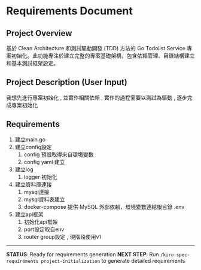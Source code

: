 # Requirements Document

## Project Overview
基於 Clean Architecture 和測試驅動開發 (TDD) 方法的 Go Todolist Service 專案初始化。此功能專注於建立完整的專案基礎架構，包含依賴管理、目錄結構建立和基本測試框架設定。

## Project Description (User Input)
我想先進行專案初始化 , 並實作相關依賴 , 實作的過程需要以測試為驅動 , 逐步完成專案初始化

## Requirements
<!-- Detailed user stories will be generated in /kiro:spec-requirements phase -->
1. 建立main.go
2. 建立config設定
   1. config 預設取得來自環境變數
   2. config yaml 建立
3. 建立log
   1. logger 初始化
4. 建立資料庫連接
   1. mysql連接
   2. mysql資料表建立
   3. docker-compose 提供 MySQL 外部依賴，環境變數連結根目錄 .env
5. 建立api框架
   1. 初始化api框架
   2. port設定取自env
   3. router group設定 , 現階段使用v1

---
**STATUS**: Ready for requirements generation
**NEXT STEP**: Run `/kiro:spec-requirements project-initialization` to generate detailed requirements